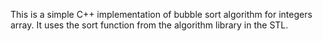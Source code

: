 This is a simple C++ implementation of bubble sort algorithm for integers array.
It uses the sort function from the algorithm library in the STL.
